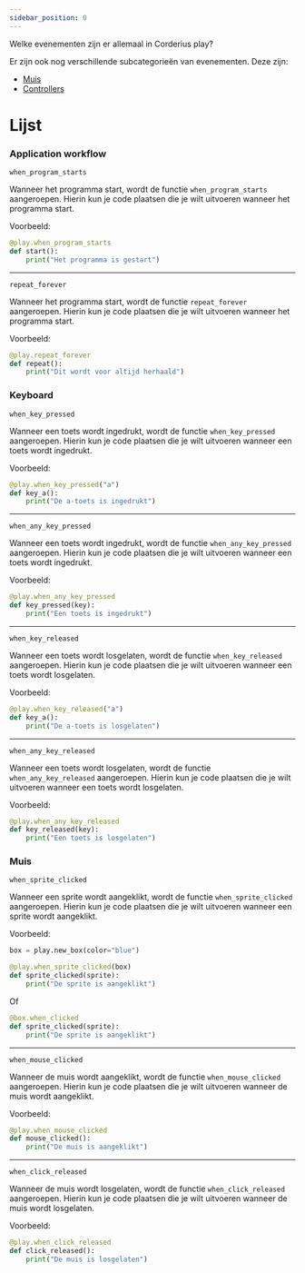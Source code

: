 ```yaml
---
sidebar_position: 0
---
```


Welke evenementen zijn er allemaal in Corderius play?

Er zijn ook nog verschillende subcategorieën van evenementen. Deze zijn:
* [Muis](./Muis)
* [Controllers](./Controllers)


# Lijst

### Application workflow

``when_program_starts``

Wanneer het programma start, wordt de functie ``when_program_starts`` aangeroepen. Hierin kun je code plaatsen die je wilt uitvoeren wanneer het programma start.

Voorbeeld:
```python
@play.when_program_starts
def start():
	print("Het programma is gestart")
```
---
``repeat_forever``

Wanneer het programma start, wordt de functie ``repeat_forever`` aangeroepen. Hierin kun je code plaatsen die je wilt uitvoeren wanneer het programma start.

Voorbeeld:
```python
@play.repeat_forever
def repeat():
	print("Dit wordt voor altijd herhaald")
```

### Keyboard

``when_key_pressed``

Wanneer een toets wordt ingedrukt, wordt de functie ``when_key_pressed`` aangeroepen. Hierin kun je code plaatsen die je wilt uitvoeren wanneer een toets wordt ingedrukt.

Voorbeeld:
```python
@play.when_key_pressed("a")
def key_a():
	print("De a-toets is ingedrukt")
```
---
``when_any_key_pressed``

Wanneer een toets wordt ingedrukt, wordt de functie ``when_any_key_pressed`` aangeroepen. Hierin kun je code plaatsen die je wilt uitvoeren wanneer een toets wordt ingedrukt.

Voorbeeld:
```python
@play.when_any_key_pressed
def key_pressed(key):
	print("Een toets is ingedrukt")
```
---
``when_key_released``

Wanneer een toets wordt losgelaten, wordt de functie ``when_key_released`` aangeroepen. Hierin kun je code plaatsen die je wilt uitvoeren wanneer een toets wordt losgelaten.

Voorbeeld:
```python
@play.when_key_released("a")
def key_a():
	print("De a-toets is losgelaten")
```
---
``when_any_key_released``

Wanneer een toets wordt losgelaten, wordt de functie ``when_any_key_released`` aangeroepen. Hierin kun je code plaatsen die je wilt uitvoeren wanneer een toets wordt losgelaten.

Voorbeeld:
```python
@play.when_any_key_released
def key_released(key):
	print("Een toets is losgelaten")
```

### Muis

``when_sprite_clicked``

Wanneer een sprite wordt aangeklikt, wordt de functie ``when_sprite_clicked`` aangeroepen. Hierin kun je code plaatsen die je wilt uitvoeren wanneer een sprite wordt aangeklikt.

Voorbeeld:
```python
box = play.new_box(color="blue")

@play.when_sprite_clicked(box)
def sprite_clicked(sprite):
	print("De sprite is aangeklikt")
```
Of
```python
@box.when_clicked
def sprite_clicked(sprite):
	print("De sprite is aangeklikt")
```
---
``when_mouse_clicked``

Wanneer de muis wordt aangeklikt, wordt de functie ``when_mouse_clicked`` aangeroepen. Hierin kun je code plaatsen die je wilt uitvoeren wanneer de muis wordt aangeklikt.

Voorbeeld:
```python
@play.when_mouse_clicked
def mouse_clicked():
	print("De muis is aangeklikt")
```
---
``when_click_released``

Wanneer de muis wordt losgelaten, wordt de functie ``when_click_released`` aangeroepen. Hierin kun je code plaatsen die je wilt uitvoeren wanneer de muis wordt losgelaten.

Voorbeeld:
```python
@play.when_click_released
def click_released():
	print("De muis is losgelaten")
```


